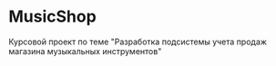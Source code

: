 # MusicShop
Курсовой проект по теме "Разработка подсистемы учета продаж магазина музыкальных инструментов"

